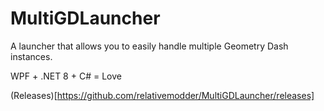 # MultiGDLauncher

A launcher that allows you to easily handle multiple Geometry Dash instances.


WPF + .NET 8 + C# = Love

(Releases)[https://github.com/relativemodder/MultiGDLauncher/releases]